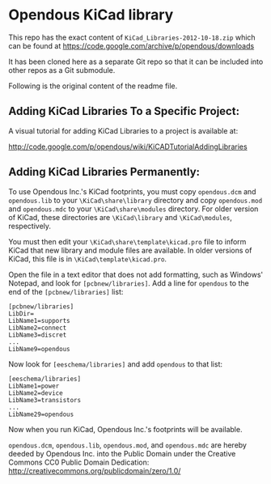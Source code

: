 # Opendous KiCad library

This repo has the exact content of `KiCad_Libraries-2012-10-18.zip` which can be found at https://code.google.com/archive/p/opendous/downloads

It has been cloned here as a separate Git repo so that it can be included into other repos as a Git submodule.

Following is the original content of the readme file.

## Adding KiCad Libraries To a Specific Project:

A visual tutorial for adding KiCad Libraries to a project is available at:

http://code.google.com/p/opendous/wiki/KiCADTutorialAddingLibraries

## Adding KiCad Libraries Permanently:

To use Opendous Inc.'s KiCad footprints, you must copy `opendous.dcm` and
`opendous.lib` to your `\KiCad\share\library` directory and copy `opendous.mod` and
`opendous.mdc` to your `\KiCad\share\modules` directory.  For older version of
KiCad, these directories are `\KiCad\library` and `\KiCad\modules`, respectively.

You must then edit your `\KiCad\share\template\kicad.pro` file to inform
KiCad that new library and module files are available.  In older versions of
KiCad, this file is in `\KiCad\template\kicad.pro`.

Open the file in a text editor that does not add formatting, such as
Windows' Notepad, and look for `[pcbnew/libraries]`.  Add a line for
`opendous` to the end of the `[pcbnew/libraries]` list:

```
[pcbnew/libraries]
LibDir=
LibName1=supports
LibName2=connect
LibName3=discret
...
LibName9=opendous
```

Now look for `[eeschema/libraries]` and add `opendous` to that list:

```
[eeschema/libraries]
LibName1=power
LibName2=device
LibName3=transistors
...
LibName29=opendous
```

Now when you run KiCad, Opendous Inc.'s footprints will be available.

`opendous.dcm`, `opendous.lib`, `opendous.mod`, and `opendous.mdc`
are hereby deeded by Opendous Inc. into the Public Domain
under the Creative Commons CC0 Public Domain Dedication:
http://creativecommons.org/publicdomain/zero/1.0/
